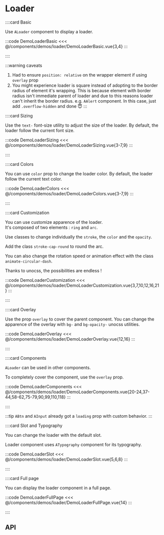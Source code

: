 <script lang="ts" setup>
import api from '@anu/component-meta/ALoader.json';
</script>

# Loader

<!-- 👉 Basic -->
::::card Basic

Use `ALoader` component to display a loader.

:::code DemoLoaderBasic
<<< @/components/demos/loader/DemoLoaderBasic.vue{3,4}
:::

::::

:::warning caveats

1. Had to ensure `position: relative` on the wrapper element if using `overlay` prop
2. You might experience loader is square instead of adopting to the border radius of element it's wrapping. This is because element with border radius isn't immediate parent of loader and due to this reasons loader can't inherit the border radius. e.g. `AAlert` component. In this case, just add `.overflow-hidden` and done 😇
:::

<!-- 👉 Sizing -->
::::card Sizing

Use the `text-` font-size utility to adjust the size of the loader.
By default, the loader follow the current font size.

:::code DemoLoaderSizing
<<< @/components/demos/loader/DemoLoaderSizing.vue{3-7,9}
:::

::::

<!-- 👉 Colors -->
::::card Colors

You can use `color` prop to change the loader color.
By default, the loader follow the current text color.

:::code DemoLoaderColors
<<< @/components/demos/loader/DemoLoaderColors.vue{3-7,9}
:::

::::

<!-- 👉 Customization -->
::::card Customization

You can use customize apparence of the loader.  
It's composed of two elements : `ring` and `arc`.

Use classes to change individually the `stroke`, the `color` and the `opacity`.

Add the class `stroke-cap-round` to round the arc.

You can also change the rotation speed or animation effect with the class `animate-circular-dash`.

Thanks to unocss, the possibilities are endless !

:::code DemoLoaderCustomization
<<< @/components/demos/loader/DemoLoaderCustomization.vue{3,7,10,12,16,21}
:::

::::

<!-- 👉 Overlay -->
::::card Overlay

Use the prop `overlay` to cover the parent component. You can change the apparence of the overlay with `bg-` and `bg-opacity-` unocss utilities.

:::code DemoLoaderOverlay
<<< @/components/demos/loader/DemoLoaderOverlay.vue{12,16}
:::

::::

<!-- 👉 Components -->
::::card Components

`ALoader` can be used in other components.

To completely cover the component, use the `overlay` prop.

:::code DemoLoaderComponents
<<< @/components/demos/loader/DemoLoaderComponents.vue{20-24,37-44,58-62,75-79,90,99,110,118}
:::

::::

:::tip
`ABtn` and `AInput` already got a `loading` prop with custom behavior.
:::

<!-- 👉 Slot and Typography -->
::::card Slot and Typography

You can change the loader with the default slot.

Loader component uses `ATypography` component for its typography.

:::code DemoLoaderSlot
<<< @/components/demos/loader/DemoLoaderSlot.vue{5,6,8}
:::

::::

<!-- 👉 Full page -->
::::card Full page

You can display the loader component in a full page.

:::code DemoLoaderFullPage
<<< @/components/demos/loader/DemoLoaderFullPage.vue{14}
:::

::::

<!-- 👉 API -->
## API

<Api :api="api"></Api>

